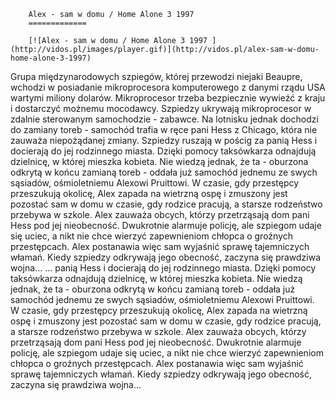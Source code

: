 
        Alex - sam w domu / Home Alone 3 1997 
        =============
        
        [![Alex - sam w domu / Home Alone 3 1997 ](http://vidos.pl/images/player.gif)](http://vidos.pl/alex-sam-w-domu-home-alone-3-1997)
        
        
 Grupa międzynarodowych szpiegów, której przewodzi niejaki Beaupre, wchodzi w posiadanie mikroprocesora komputerowego z danymi rządu USA wartymi miliony dolarów. Mikroprocesor trzeba bezpiecznie wywieźć z kraju i dostarczyć możnemu mocodawcy. Szpiedzy ukrywają mikroprocesor w zdalnie sterowanym samochodzie - zabawce. Na lotnisku jednak dochodzi do zamiany toreb - samochód trafia w ręce pani Hess z Chicago, która nie zauważa niepożądanej zmiany. Szpiedzy ruszają w pościg za panią Hess i docierają do jej rodzinnego miasta. Dzięki pomocy taksówkarza odnajdują dzielnicę, w której mieszka kobieta. Nie wiedzą jednak, że ta - oburzona odkrytą w końcu zamianą toreb - oddała już samochód jednemu ze swych sąsiadów, ośmioletniemu Alexowi Pruittowi. W czasie, gdy przestępcy przeszukują okolicę, Alex zapada na wietrzną ospę i zmuszony jest pozostać sam w domu w czasie, gdy rodzice pracują, a starsze rodzeństwo przebywa w szkole. Alex zauważa obcych, którzy przetrząsają dom pani Hess pod jej nieobecność. Dwukrotnie alarmuje policję, ale szpiegom udaje się uciec, a nikt nie chce wierzyć zapewnieniom chłopca o groźnych przestępcach. Alex postanawia więc sam wyjaśnić sprawę tajemniczych włamań. Kiedy szpiedzy odkrywają jego obecność, zaczyna się prawdziwa wojna...   ... panią Hess i docierają do jej rodzinnego miasta. Dzięki pomocy taksówkarza odnajdują dzielnicę, w której mieszka kobieta. Nie wiedzą jednak, że ta - oburzona odkrytą w końcu zamianą toreb - oddała już samochód jednemu ze swych sąsiadów, ośmioletniemu Alexowi Pruittowi. W czasie, gdy przestępcy przeszukują okolicę, Alex zapada na wietrzną ospę i zmuszony jest pozostać sam w domu w czasie, gdy rodzice pracują, a starsze rodzeństwo przebywa w szkole. Alex zauważa obcych, którzy przetrząsają dom pani Hess pod jej nieobecność. Dwukrotnie alarmuje policję, ale szpiegom udaje się uciec, a nikt nie chce wierzyć zapewnieniom chłopca o groźnych przestępcach. Alex postanawia więc sam wyjaśnić sprawę tajemniczych włamań. Kiedy szpiedzy odkrywają jego obecność, zaczyna się prawdziwa wojna...
    